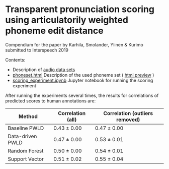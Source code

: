 # Transparent pronunciation scoring using articulatorily weighted phoneme edit distance

Compendium for the paper by Karhila, Smolander, Ylinen &amp; Kurimo submitted to Interspeech 2019

Contents:
- Description of [audio data sets](corpus_dataset_filename.txt)
- [phoneset.html](phoneset.html) Description of the used phoneme set ( [html preview](https://htmlpreview.github.io/?https://github.com/aalto-speech/interspeech2019_karhila_et_al/blob/master/phoneset.html) )
- [scoring_experiment.ipynb](scoring_experiment.ipynb) Jupyter notebook for running the scoring experiment

After running the experiments several times, the results for correlations of predicted scores to human annotations are:


| Method                  | Correlation (all) | Correlation (outliers removed)  |
| ----------------- | --------------- | ---------------------- |
| Baseline PWLD     |  0.43 ± 0.00    |  0.47 ± 0.00           |
| Data-driven PWLD  |  0.47 ± 0.00    |  0.53 ± 0.01           |
| Random Forest     |  0.50 ± 0.00    |  0.54 ± 0.01           |
| Support Vector    |  0.51 ± 0.02    |  0.55 ± 0.04           |
